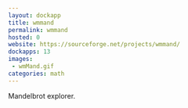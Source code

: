 ```yaml
---
layout: dockapp
title: wmmand
permalink: wmmand
hosted: 0
website: https://sourceforge.net/projects/wmmand/
dockapps: 13
images:
 - wmMand.gif
categories: math
---
```

Mandelbrot explorer.
